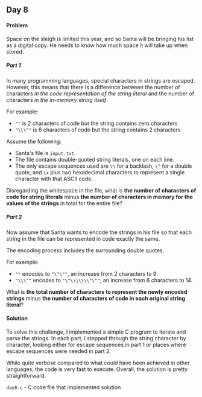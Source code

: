 ## Day 8

#### Problem
Space on the sleigh is limited this year, and so Santa will be bringing his list
as a digital copy. He needs to know how much space it will take up when stored.

##### Part 1

In many programming languages, special characters in strings are escaped.
However, this means that there is a difference between the number of characters
*in the code representation of the string literal* and the number of characters
*in the in-memory string itself*.

For example:

* `""` is 2 characters of code but the string contains zero characters
* `"\\\""` is 6 characters of code but the string contains 2 characters

Assume the following:

* Santa's file is `input.txt`.
* The file contains double-quoted string literals, one on each line.
* The only escape sequences used are `\\` for a backlash, `\"` for a double
quote, and `\x` plus two hexadecimal characters to represent a single character
with that ASCII code.

Disregarding the whitespace in the file, what is **the number of characters of
code for string literals** minus **the number of characters in memory for the
values of the strings** in total for the entire file?

##### Part 2

Now assume that Santa wants to encode the strings in his file so that each
string in the file can be represented in code exactly the same.

The encoding process includes the surrounding double quotes.

For example:

* `""` encodes to `"\"\""`, an increase from 2 characters to 9.
* `"\\\""` encodes to `"\"\\\\\\\"\""`, an increase from 6 characters to 14.

What is **the total number of characters to represent the newly encoded
strings** minus **the number of characters of code in each original string
literal**?

#### Solution
To solve this challenge, I implemented a simple C program to iterate and parse
the strings. In each part, I stepped through the string character by character,
looking either for escape sequences in part 1 or places where escape sequences
were needed in part 2.

While quite verbose compared to what could have been achieved in other
languages, the code is very fast to execute. Overall, the solution is pretty
straightforward.

`day8.c` - C code file that implemented solution
